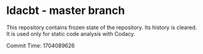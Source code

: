 # ldacbt - master branch

This repository contains frozen state of the repository.
Its history is cleared. It is used only for static code
analysis with Codacy.

Commit Time: 1704089626
